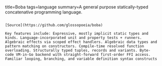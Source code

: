 title=Boba
tags=language
summary=A general purpose statically-typed concatenative programming language. 
~~~~~~

[Source](https://github.com/glossopoeia/boba)

Key features include: Expressive, mostly implicit static types and kinds. Language-incorporated unit and property tests + runners. Algebraic effects via scoped effect handlers. Algebraic data types and pattern matching on constructors. Compile-time resolved function overloading. Structurally typed tuples, records and variants. Byte-code VM-in-Go backend with straight-forward first-order FFI access. Familiar looping, branching, and variable definition syntax constructs
